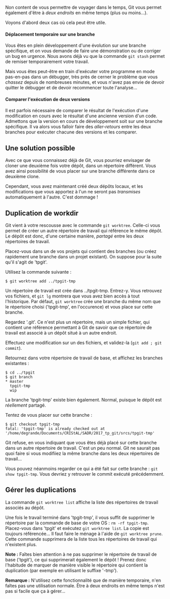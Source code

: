 Non content de vous permettre de voyager dans le temps, Git vous permet également d'être à _deux endroits_ en même temps (plus ou moins...).

Voyons d'abord deux cas où cela peut être utile.

#### Déplacement temporaire sur une branche

Vous êtes en plein développement d'une évolution sur une branche spécifique, et on vous demande de faire une démonstration ou de corriger un bug en urgence. Nous avons déjà vu que la commande `git stash` permet de remiser temporairement votre travail.

Mais vous êtes peut-être en train d'exécuter votre programme en mode pas-en-pas dans un débugger, très près de cerner le problème que vous _chassez_ depuis de nombreuses minutes, et vous n'avez pas envie de devoir quitter le débugger et de devoir recommencer toute l'analyse...

#### Comparer l'exécution de deux versions

Il est parfois nécessaire de comparer le résultat de l'exécution d'une modification en cours avec le résultat d'une ancienne version d'un code.  
Admettons que la version en cours de développement soit sur une branche spécifique. Il va alors vous falloir faire des _aller-retours_ entre les deux branches pour exécuter chacune des versions et les comparer.

Une solution possible
---------------------

Avec ce que vous connaissez déjà de Git, vous pourriez envisager de cloner une deuxième fois votre dépôt, dans un répertoire différent. Vous avez ainsi possibilité de vous placer sur une branche différente dans ce deuxième clone.

Cependant, vous avez maintenant créé deux dépôts locaux, et les modifications que vous apportez à l'un ne seront pas _transmises_ automatiquement à l'autre. C'est dommage !

Duplication de workdir
----------------------

Git vient à votre rescousse avec le commande `git worktree`. Celle-ci vous permet de créer un autre répertoire de travail qui référence le même dépôt. Le dépôt est donc, d'une certaine manière, _partagé_ entre les deux répertoires de travail.

Placez-vous dans un de vos projets qui contient des branches (ou créez rapidement une branche dans un projet existant). On suppose pour la suite qu'il s'agit de 'tpgit'.

Utilisez la commande suivante :

    $ git worktree add ../tpgit-tmp
    

Un répertoire de travail est crée dans ../tpgit-tmp. Entrez-y. Vous retrouvez vos fichiers, et `git lg` montrera que vous avez bien accès à tout l'historique. Par défaut, `git worktree` crée une branche du même nom que le répertoire choisi ('tpgit-tmp', en l'occurence) et vous place sur cette branche.

Regardez '.git'. Ce n'est plus un répertoire, mais un simple fichier, qui contient une référence permettant à Git de savoir que ce répertoire de travail est associé à un dépôt situé à un autre endroit.

Effectuez une modification sur un des fichiers, et validez-la (`git add ; git commit`).

Retournez dans votre répertoire de travail de base, et affichez les branches existantes :

    $ cd ../tpgit
    $ git branch
    * master
      tpgit-tmp
      wip
    

La branche 'tpgit-tmp' existe bien également. Normal, puisque le dépôt est _réellement_ partagé.

Tentez de vous placer sur cette branche :

    $ git checkout tpgit-tmp
    fatal: 'tpgit-tmp' is already checked out at '/home/degrande/Documents/CRIStAL/SADR/2017_tp_git/srcs/tpgit-tmp'
    

Git refuse, en vous indiquant que vous êtes déjà placé sur cette branche dans un autre répertoire de travail. C'est un peu normal. Git ne saurait pas quoi faire si vous modifiiez la même branche dans les deux répertoires de travail...

Vous pouvez néanmoins regarder ce qui a été fait sur cette branche : `git show tpgit-tmp`. Vous devriez y retrouver le commit exécuté précédemment.

Gérer les duplications
----------------------

La commande `git worktree list` affiche la liste des répertoires de travail associés au dépôt.

Une fois le travail terminé dans 'tpgit-tmp', il vous suffit de supprimer le répertoire par la commande de base de votre OS : `rm -rf tpgit-tmp`.  
Placez-vous dans 'tpgit' et exécutez `git worktree list`. La copie est toujours référencée... Il faut faire le ménage à l'aide de `git worktree prune`. Cette commande supprimera de la liste tous les répertoires de travail qui n'existent plus.

**Note :** Faîtes bien attention à ne pas supprimer le répertoire de travail de base ('tpgit'), ce qui supprimerait également le dépôt ! Prenez donc l'habitude de marquer de manière visible le répertoire qui contient la duplication (par exemple en utilisant le suffixe '-tmp').

**Remarque :** N'utilisez cette fonctionnalité que de manière temporaire, n'en faîtes pas une utilisation normale. Être à deux endroits en même temps n'est pas si facile que ça à gérer...